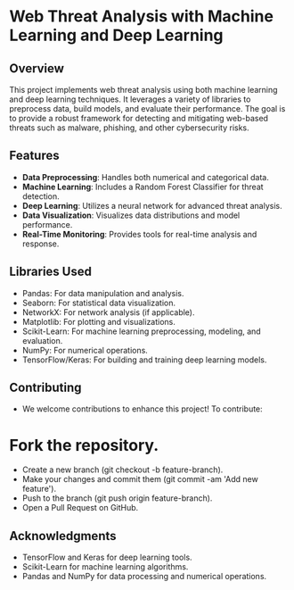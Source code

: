 # Web Threat Analysis with Machine Learning and Deep Learning
## Overview
This project implements web threat analysis using both machine learning and deep learning techniques. It leverages a variety of libraries to preprocess data, build models, and evaluate their performance. The goal is to provide a robust framework for detecting and mitigating web-based threats such as malware, phishing, and other cybersecurity risks.

## Features
- **Data Preprocessing**: Handles both numerical and categorical data.
- **Machine Learning**: Includes a Random Forest Classifier for threat detection.
- **Deep Learning**: Utilizes a neural network for advanced threat analysis.
- **Data Visualization**: Visualizes data distributions and model performance.
- **Real-Time Monitoring**: Provides tools for real-time analysis and response.

## Libraries Used
- Pandas: For data manipulation and analysis.
- Seaborn: For statistical data visualization.
- NetworkX: For network analysis (if applicable).
- Matplotlib: For plotting and visualizations.
- Scikit-Learn: For machine learning preprocessing, modeling, and evaluation.
- NumPy: For numerical operations.
- TensorFlow/Keras: For building and training deep learning models.


## Contributing
- We welcome contributions to enhance this project! To contribute:

# Fork the repository.
- Create a new branch (git checkout -b feature-branch).
- Make your changes and commit them (git commit -am 'Add new feature').
- Push to the branch (git push origin feature-branch).
- Open a Pull Request on GitHub.

## Acknowledgments
- TensorFlow and Keras for deep learning tools.
- Scikit-Learn for machine learning algorithms.
- Pandas and NumPy for data processing and numerical operations.
